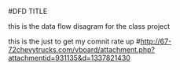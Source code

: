  #DFD TITLE

this is the data flow disagram for the class project 


this is the just to get my comnit rate up
#http://67-72chevytrucks.com/vboard/attachment.php?attachmentid=931135&d=1337821430
